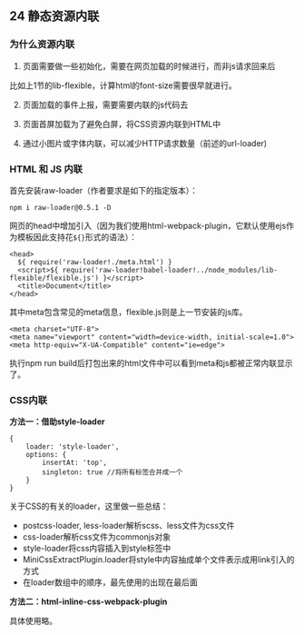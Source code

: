 ## 24 静态资源内联

### 为什么资源内联

1. 页面需要做一些初始化，需要在网页加载的时候进行，而非js请求回来后

比如上1节的lib-flexible，计算html的font-size需要很早就进行。

2. 页面加载的事件上报，需要需要内联的js代码去

3. 页面首屏加载为了避免白屏，将CSS资源内联到HTML中

4. 通过小图片或字体内联，可以减少HTTP请求数量（前述的url-loader)


### HTML 和 JS 内联

首先安装raw-loader（作者要求是如下的指定版本）：

```
npm i raw-loader@0.5.1 -D
```

网页的head中增加引入（因为我们使用html-webpack-plugin，它默认使用ejs作为模板因此支持花`${}`形式的语法）：

```
<head>
  ${ require('raw-loader!./meta.html') }
  <script>${ require('raw-loader!babel-loader!../node_modules/lib-flexible/flexible.js') }</script>
  <title>Document</title>
</head>
```



其中meta包含常见的meta信息，flexible.js则是上一节安装的js库。

```
<meta charset="UTF-8">
<meta name="viewport" content="width=device-width, initial-scale=1.0">
<meta http-equiv="X-UA-Compatible" content="ie=edge">
```

执行npm run build后打包出来的html文件中可以看到meta和js都被正常内联显示了。

### CSS内联

**方法一：借助style-loader**

```
{
	loader: 'style-loader',
	options: {
		insertAt: 'top',
		singleton: true //将所有标签合并成一个
	}
}
```

关于CSS的有关的loader，这里做一些总结：

- postcss-loader, less-loader解析scss、less文件为css文件
- css-loader解析css文件为commonjs对象
- style-loader将css内容插入到style标签中
- MiniCssExtractPlugin.loader将style中内容抽成单个文件表示成用link引入的方式
- 在loader数组中的顺序，最先使用的出现在最后面

**方法二：html-inline-css-webpack-plugin**

具体使用略。